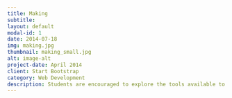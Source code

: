 ```yaml
---
title: Making
subtitle: 
layout: default
modal-id: 1
date: 2014-07-18
img: making.jpg
thumbnail: making_small.jpg	
alt: image-alt
project-date: April 2014
client: Start Bootstrap
category: Web Development
description: Students are encouraged to explore the tools available to them and be creative. They are given the freedom to prototype and play as they experiment with what they can make. From laser cutters to 3D printers to microwaves, they are given access to a variety of high- and low-tech tools that allow them to pursue their interests and refine their skills in creating a certain type of product. Previous projects include clocks, candles, t-shirts, soaps, and laser-cut keychains and postcards.
---
```

